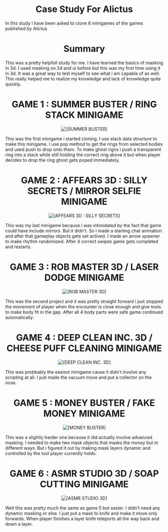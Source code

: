 <h1 align="center"> Case Study For Alictus </h1>
    
 In this study i have been asked to clone 6 minigames of the games published by Alictus
<h1 align="center"> Summary </h1>

This was a pretty helpfull study for me. I have learned the basics of masking in 3d. I used masking on 2d and ui before but this was my first time using it in 3d. It was a great way to test myself to see what i am capable of as well. This really helped me to realize my knowledge and lack of knowledge quite quickly.

<h1 align="center">GAME 1 : SUMMER BUSTER / RING STACK MINIGAME</h1>

<p align="center">
   <img src="https://play-lh.googleusercontent.com/AR8LFe7IAzVP-YXXEIaU8d4EjhbYOL3dk7_d_0YQhvQOww14PlDm3bxUsMBDiMk1Odc=w240-h480" alt="[SUMMER BUSTER]"/>
</p>

This was the first minigame i started cloning. I use stack data structure to make this minigame. I use pop method to get the rings from selected bodies and used push to drop onto them. To make ghost rigns i push a transparent ring into a stack while still holding the correct ring above it but when player decides to drop the ring ghost gets poped immediately. 

<h1 align="center">GAME 2 : AFFEARS 3D : SILLY SECRETS / MIRROR SELFIE MINIGAME</h1>

<p align="center">
   <img src="https://play-lh.googleusercontent.com/5NzDWrIb0CP9udtEUDCNvxJ-X484Q8EslT8YA0ugyBIwm1pPTKorAD0_34JmTwdIXtw=w240-h480-rw " alt="[AFFEARS 3D : SILLY SECRETS]"/>
</p>

This was my last minigame because i was intimidated by the fact that game could have include mirrors. But it didn't. So i made a starting chat animation and after that gameplay objects gets set actived. I made an arrow spawner to make rhythm randomized. After 4 correct swipes game gets completed and restarts. 

<h1 align="center">GAME 3 : ROB MASTER 3D / LASER DODGE MINIGAME</h1>

<p align="center">
   <img src="https://play-lh.googleusercontent.com/01s-9ocxbPi60tys9QU0LSGXytfhq0GcyGlOyT0-q9QH-nUXhzKBTWAHV7909WJOOss7=w240-h480-rw" alt="[ROB MASTER 3D]"/>
</p>

 
This was the second project and it was pretty straight forward i just stopped the movement of player when the encounter is close enough and give tools to make body fit in the gap. After all 4 body parts were safe game continued automatically.

<h1 align="center"> GAME 4 : DEEP CLEAN INC. 3D / CHEESE PUFF CLEANING MINIGAME </h1>

<p align="center">
   <img src="https://play-lh.googleusercontent.com/PNByXMfKLyAGityiBXYnXBJPfOh93LK9gavG_Iwj9FJ6PglcX0-D0BS8H_bNkrNIjRQb=w240-h480-rw" alt="[DEEP CLEAN INC. 3D]"/>
</p>

This was probbably the easiest minigame cause it didn't involve any scripting at all. I just made the vacuum move and put a collector on the nose.

<h1 align="center"> GAME 5 : MONEY BUSTER / FAKE MONEY MINIGAME </h1>

<p align="center">
   <img src="https://play-lh.googleusercontent.com/egaLifO_LOfhqbsQTfhpE1j-iwA0KnhONmF1kaf_Yl6BX9MP6DjTql_v6J9HHgtcT915=w240-h480-rw" alt="[MONEY BUSTER]"/>
</p>

This was a slightly harder one because it did actually involve advanced masking. I needed to make two mask objects that masks the money but in different ways. But i figured it out by making mask layers dynamic and controlled by the tool player currently holds.

<h1 align="center"> GAME 6 : ASMR STUDIO 3D / SOAP CUTTING MINIGAME </h1>

<p align="center">
   <img src="https://play-lh.googleusercontent.com/R1lo_i5Sq6RfMZdm6QQmVLGV9su0zElufUTH9u7pVvJQAHCUq-1z_aexoJW1FSzsXT0=w240-h480-rw" alt="[ASMR STUDIO 3D]"/>
</p>


Well this was pretty much the same as game 5 but easier. I didn't need any dynamic masking or else. I just put a mask to knife and make it move only forwards. When player finishes a layer knife teleports all the way back and down a layer.